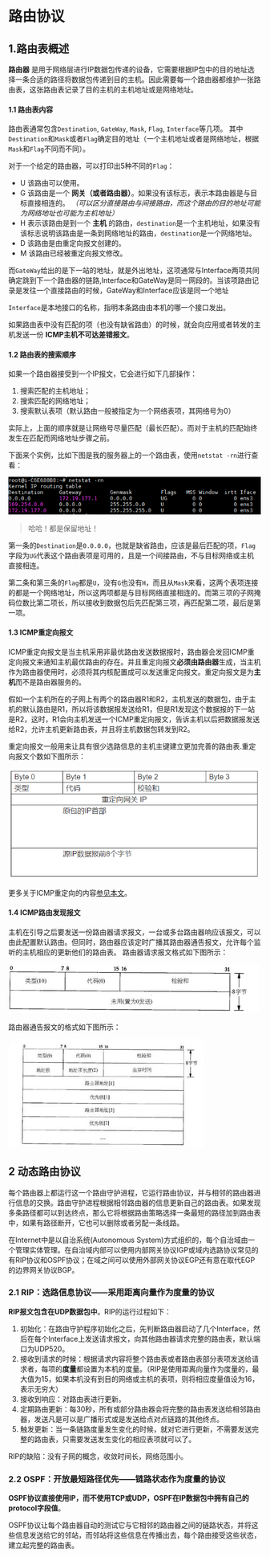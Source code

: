 # 路由协议

## 1.路由表概述
**路由器** 是用于网络层进行IP数据包传递的设备，它需要根据IP包中的目的地址选择一条合适的路径将数据包传递到目的主机。因此需要每一个路由器都维护一张路由表，这张路由表记录了目的主机的主机地址或是网络地址。

#### 1.1 路由表内容
路由表通常包含`Destination`, `GateWay`, `Mask`, `Flag`, `Interface`等几项。
其中`Destination`和`Mask`或者`Flag`确定目的地址（一个主机地址或者是网络地址，根据`Mask`和`Flag`不同而不同）。

对于一个给定的路由器，可以打印出5种不同的`Flag`：

* U 该路由可以使用。
* G 该路由是一个 **网关（或者路由器）**。如果没有该标志，表示本路由器是与目标直接相连的。 *（可以区分直接路由与间接路由，而这个路由的目的地址可能为网络地址也可能为主机地址）*
* H 表示该路由是到一个 **主机** 的路由，`destination`是一个主机地址，如果没有该标志说明该路由是一条到网络地址的路由，`destination`是一个网络地址。
* D 该路由是由重定向报文创建的。
* M 该路由已经被重定向报文修改。

而`GateWay`给出的是下一站的地址，就是外出地址，这项通常与Interface两项共同确定跳到下一个路由器的链路,Interface和GateWay是同一网段的。当该项路由记录是发往一个直接路由的时候，GateWay和Interface应该是同一个地址

`Interface`是本地接口的名称，指明本条路由由本机的哪一个接口发出。

如果路由表中没有匹配的项（也没有缺省路由）的时候，就会向应用或者转发的主机发送一份 **ICMP主机不可达差错报文**。

#### 1.2 路由表的搜索顺序
如果一个路由器接受到一个IP报文，它会进行如下几部操作：

1. 搜索匹配的主机地址；
2. 搜索匹配的网络地址；
3. 搜索默认表项（默认路由一般被指定为一个网络表项，其网络号为0）

实际上，上面的顺序就是让网络号尽量匹配（最长匹配）。而对于主机的匹配始终发生在匹配而网络地址步骤之前。

下面来个实例，比如下图是我的服务器上的一个路由表，使用`netstat -rn`进行查看：

![](images/routing_protocol/0.png)

> 哈哈！都是保留地址！

第一条的`Destination`是`0.0.0.0`，也就是缺省路由，应该是最后匹配的项，`Flag`字段为`UG`代表这个路由表项是可用的，且是一个间接路由，不与目标网络或主机直接相连。

第二条和第三条的`Flag`都是`U`，没有`G`也没有`H`，而且从`Mask`来看，这两个表项连接的都是一个网络地址，所以这两项都是与目标网络直接相连的。而第三项的子网掩码位数比第二项长，所以接收到数据包后先匹配第三项，再匹配第二项，最后是第一项。

#### 1.3 ICMP重定向报文

ICMP重定向报文是当主机采用非最优路由发送数据报时，路由器会发回ICMP重定向报文来通知主机最优路由的存在。并且重定向报文**必须由路由器**生成，当主机作为路由器使用时，必须将其内核配置成可以发送重定向报文。重定向报文是为**主机**而不是路由器服务的。

假如一个主机所在的子网上有两个的路由器R1和R2，主机发送的数据包，由于主机的默认路由是R1，所以将该数据报发送给R1，但是R1发现这个数据报的下一站是R2，这时，R1会向主机发送一个ICMP重定向报文，告诉主机以后把数据报发送给R2，允许主机更新路由表，并且将主机数据包转发到R2。

重定向报文一般用来让具有很少选路信息的主机主键建立更加完善的路由表.重定向报文个数如下图所示：

![](images/routing_protocol/1-1.png)

更多关于ICMP重定向的内容[参见本文](http://blog.51cto.com/82880/68795)。

#### 1.4 ICMP路由发现报文

主机在引导之后要发送一份路由器请求报文，一台或多台路由器响应该报文，可以由此配置默认路由。但同时，路由器应该定时广播其路由器通告报文，允许每个监听的主机相应的更新他们的路由表。
路由器请求报文格式如下图所示：

![](images/routing_protocol/1-2.jpg)

路由器通告报文的格式如下图所示：

![](images/routing_protocol/1-3.jpg)

## 2 动态路由协议

每个路由器上都运行这一个路由守护进程，它运行路由协议，并与相邻的路由器进行信息的交换。路由守护进程根据相邻路由器的信息更新自己的路由表。如果发现多条路径都可以到达终点，那么它将根据路由策略选择一条最短的路径加到路由表中，如果有路径断开，它也可以删除或者另配一条线路。

在Internet中是以自治系统(Autonomous System)方式组织的，每个自治域由一个管理实体管理。在自治域内部可以使用内部网关协议IGP或域内选路协议常见的有RIP协议和OSPF协议；在域之间可以使用外部网关协议EGP还有意在取代EGP的边界网关协议BGP。

### 2.1 RIP：选路信息协议——采用距离向量作为度量的协议

**RIP报文包含在UDP数据包中**。RIP的运行过程如下：

1. 初始化：在路由守护程序初始化之后，先判断路由器启动了几个Interface，然后在每个Interface上发送请求报文，向其他路由器请求完整的路由表，默认端口为UDP520。
2. 接收到请求的时候：根据请求内容将整个路由表或者路由表部分表项发送给请求者，每项的**度量**都设置为本机的度量。（RIP是使用距离向量作为度量的，最大值为15，如果本机没有到目的网络或主机的表项，则将相应度量值设为16，表示无穷大）
3. 接收到响应：对路由表进行更新。
4. 定期路由更新：每30秒，所有或部分路由器会将完整的路由表发送给相邻路由器，发送凡是可以是广播形式或是发送给点对点链路的其他终点。
5. 触发更新：当一条链路度量发生变化的时候，就对它进行更新，不需要发送完整的路由表，只需要发送发生变化的相应表项就可以了。

RIP的缺陷：没有子网的概念，收敛时间长，网络范围小。

### 2.2 OSPF：开放最短路径优先——链路状态作为度量的协议

**OSPF协议直接使用IP，而不使用TCP或UDP，OSPF在IP数据包中拥有自己的protocol字段值**。

OSPF协议让每个路由器自动的测试它与它相邻的路由器之间的链路状态，并将这些信息发送给它的邻站，而邻站将这些信息在传播出去，每个路由接受这些状态，建立起完整的路由表。
